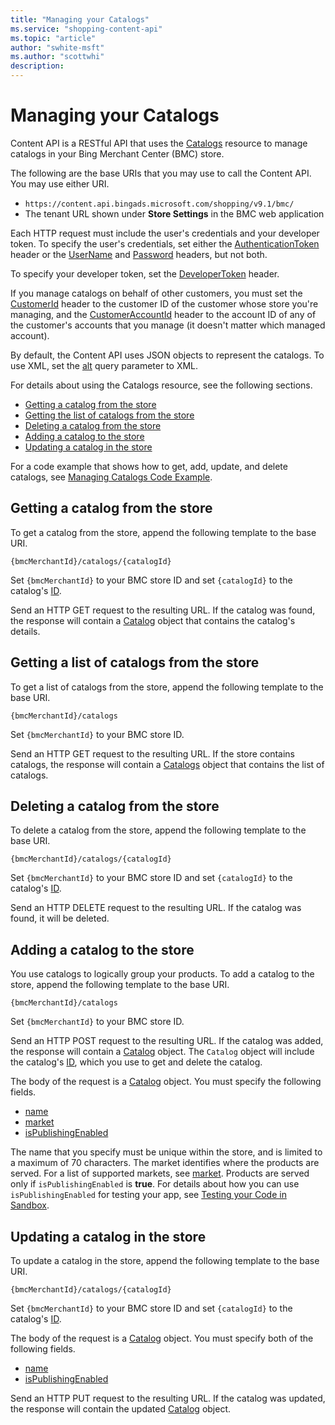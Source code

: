 ```yaml
---
title: "Managing your Catalogs"
ms.service: "shopping-content-api"
ms.topic: "article"
author: "swhite-msft"
ms.author: "scottwhi"
description: 
---
```

# Managing your Catalogs
Content API is a RESTful API that uses the [Catalogs](../shopping-content/catalogs-resource.md) resource to manage catalogs in your Bing Merchant Center (BMC) store. 

The following are the base URIs that you may use to call the Content API. You may use either URI.

* `https://content.api.bingads.microsoft.com/shopping/v9.1/bmc/`
* The tenant URL shown under **Store Settings** in the BMC web application

Each HTTP request must include the user's credentials and your developer token. To specify the user's credentials, set either the [AuthenticationToken](../shopping-content/catalogs-resource.md#authtoken) header or the [UserName](../shopping-content/catalogs-resource.md#username) and [Password](../shopping-content/catalogs-resource.md#password) headers, but not both. 

To specify your developer token, set the [DeveloperToken](../shopping-content/catalogs-resource.md#devtoken) header.

If you manage catalogs on behalf of other customers, you must set the [CustomerId](../shopping-content/catalogs-resource.md#customerid) header to the customer ID of the customer whose store you're managing, and the [CustomerAccountId](../shopping-content/catalogs-resource.md#customeraccountid) header to the account ID of any of the customer's accounts that you manage (it doesn't matter which managed account).

By default, the Content API uses JSON objects to represent the catalogs. To use XML, set the [alt](../shopping-content/products-resource.md#alt) query parameter to XML.

For details about using the Catalogs resource, see the following sections.

* [Getting a catalog from the store](#get)
* [Getting the list of catalogs from the store](#list)
* [Deleting a catalog from the store](#delete)
* [Adding a catalog to the store](#insert)
* [Updating a catalog in the store](#update)

For a code example that shows how to get, add, update, and delete catalogs, see [Managing Catalogs Code Example](../shopping-content/code-examples.md#catalog).


## <a name="get" /> Getting a catalog from the store

To get a catalog from the store, append the following template to the base URI.

`{bmcMerchantId}/catalogs/{catalogId}`

Set `{bmcMerchantId}` to your BMC store ID and set `{catalogId}` to the catalog's [ID](../shopping-content/catalogs-resource.md#id). 

Send an HTTP GET request to the resulting URL. If the catalog was found, the response will contain a [Catalog](../shopping-content/catalogs-resource.md#catalog) object that contains the catalog's details.


## <a name="list" /> Getting a list of catalogs from the store

To get a list of catalogs from the store, append the following template to the base URI.

`{bmcMerchantId}/catalogs`

Set `{bmcMerchantId}` to your BMC store ID.

Send an HTTP GET request to the resulting URL. If the store contains catalogs, the response will contain a [Catalogs](../shopping-content/catalogs-resource.md#catalogs) object that contains the list of catalogs. 


## <a name="delete" /> Deleting a catalog from the store

To delete a catalog from the store, append the following template to the base URI.

`{bmcMerchantId}/catalogs/{catalogId}`

Set `{bmcMerchantId}` to your BMC store ID and set `{catalogId}` to the catalog's [ID](../shopping-content/catalogs-resource.md#id). 

Send an HTTP DELETE request to the resulting URL. If the catalog was found, it will be deleted. 


## <a name="insert" /> Adding a catalog to the store

You use catalogs to logically group your products. To add a catalog to the store, append the following template to the base URI.

`{bmcMerchantId}/catalogs`

Set `{bmcMerchantId}` to your BMC store ID. 

Send an HTTP POST request to the resulting URL. If the catalog was added, the response will contain a [Catalog](../shopping-content/catalogs-resource.md#catalog) object. The `Catalog` object will include the catalog's [ID](../shopping-content/catalogs-resource.md#id), which you use to get and delete the catalog.

The body of the request is a [Catalog](../shopping-content/catalogs-resource.md#catalog) object. You must specify the following fields.

* [name](../shopping-content/catalogs-resource.md#name)
* [market](../shopping-content/catalogs-resource.md#market)
* [isPublishingEnabled](../shopping-content/catalogs-resource.md#ispublishingenabled)

The name that you specify must be unique within the store, and is limited to a maximum of 70 characters. The market identifies where the products are served. For a list of supported markets, see [market](../shopping-content/catalogs-resource.md#market). Products are served only if `isPublishingEnabled` is **true**. For details about how you can use `isPublishingEnabled` for testing your app, see [Testing your Code in Sandbox](../shopping-content/test-code-sandbox.md).
 

## <a name="update" /> Updating a catalog in the store

To update a catalog in the store, append the following template to the base URI.

`{bmcMerchantId}/catalogs/{catalogId}`

Set `{bmcMerchantId}` to your BMC store ID and set `{catalogId}` to the catalog's [ID](../shopping-content/catalogs-resource.md#id). 

The body of the request is a [Catalog](../shopping-content/catalogs-resource.md#catalog) object. You must specify both of the following fields.

* [name](../shopping-content/catalogs-resource.md#name)
* [isPublishingEnabled](../shopping-content/catalogs-resource.md#ispublishingenabled)

Send an HTTP PUT request to the resulting URL. If the catalog was updated, the response will contain the updated [Catalog](../shopping-content/catalogs-resource.md#catalog) object. 

